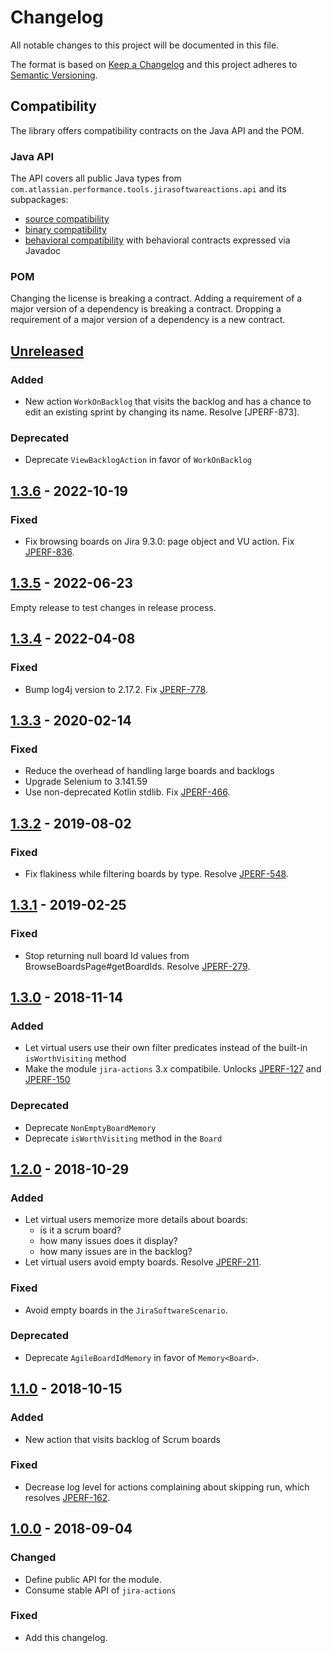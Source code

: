 # Changelog
All notable changes to this project will be documented in this file.

The format is based on [Keep a Changelog](http://keepachangelog.com/en/1.0.0/)
and this project adheres to [Semantic Versioning](http://semver.org/spec/v2.0.0.html).

## Compatibility
The library offers compatibility contracts on the Java API and the POM.

### Java API
The API covers all public Java types from `com.atlassian.performance.tools.jirasoftwareactions.api` and its subpackages:

  * [source compatibility]
  * [binary compatibility]
  * [behavioral compatibility] with behavioral contracts expressed via Javadoc

[source compatibility]: http://cr.openjdk.java.net/~darcy/OpenJdkDevGuide/OpenJdkDevelopersGuide.v0.777.html#source_compatibility
[binary compatibility]: http://cr.openjdk.java.net/~darcy/OpenJdkDevGuide/OpenJdkDevelopersGuide.v0.777.html#binary_compatibility
[behavioral compatibility]: http://cr.openjdk.java.net/~darcy/OpenJdkDevGuide/OpenJdkDevelopersGuide.v0.777.html#behavioral_compatibility

### POM
Changing the license is breaking a contract.
Adding a requirement of a major version of a dependency is breaking a contract.
Dropping a requirement of a major version of a dependency is a new contract.

## [Unreleased]
[Unreleased]: https://github.com/atlassian/jira-software-actions/compare/release-1.3.6...master

### Added
- New action `WorkOnBacklog` that visits the backlog and has a chance to edit an existing sprint by changing its name. Resolve [JPERF-873].

### Deprecated
- Deprecate `ViewBacklogAction` in favor of `WorkOnBacklog`
## [1.3.6] - 2022-10-19
[1.3.6]: https://github.com/atlassian/jira-software-actions/compare/release-1.3.5...release-1.3.6

### Fixed
- Fix browsing boards on Jira 9.3.0: page object and VU action. Fix [JPERF-836].

[JPERF-836]: https://ecosystem.atlassian.net/browse/JPERF-836

## [1.3.5] - 2022-06-23
[1.3.5]: https://github.com/atlassian/jira-software-actions/compare/release-1.3.4...release-1.3.5

Empty release to test changes in release process.

## [1.3.4] - 2022-04-08
[1.3.4]: https://github.com/atlassian/jira-software-actions/compare/release-1.3.3...release-1.3.4

### Fixed
- Bump log4j version to 2.17.2. Fix [JPERF-778].

[JPERF-778]: https://ecosystem.atlassian.net/browse/JPERF-778

## [1.3.3] - 2020-02-14
[1.3.3]: https://github.com/atlassian/jira-software-actions/compare/release-1.3.2...release-1.3.3

### Fixed
- Reduce the overhead of handling large boards and backlogs
- Upgrade Selenium to 3.141.59
- Use non-deprecated Kotlin stdlib. Fix [JPERF-466].

[JPERF-466]: https://ecosystem.atlassian.net/browse/JPERF-466

## [1.3.2] - 2019-08-02
[1.3.2]: https://github.com/atlassian/jira-software-actions/compare/release-1.3.1...release-1.3.2

### Fixed 
- Fix flakiness while filtering boards by type. Resolve [JPERF-548].

[JPERF-548]: https://ecosystem.atlassian.net/browse/JPERF-548

## [1.3.1] - 2019-02-25
[1.3.1]: https://github.com/atlassian/jira-software-actions/compare/release-1.3.0...release-1.3.1

### Fixed 
- Stop returning null board Id values from BrowseBoardsPage#getBoardIds. Resolve [JPERF-279].

[JPERF-279]: https://ecosystem.atlassian.net/browse/JPERF-279

## [1.3.0] - 2018-11-14
[1.3.0]: https://github.com/atlassian/jira-software-actions/compare/release-1.2.0...release-1.3.0

### Added
- Let virtual users use their own filter predicates instead of the built-in `isWorthVisiting` method
- Make the module `jira-actions` 3.x compatibile. Unlocks [JPERF-127] and [JPERF-150]

[JPERF-127]: https://ecosystem.atlassian.net/browse/JPERF-127
[JPERF-150]: https://ecosystem.atlassian.net/browse/JPERF-150

### Deprecated
- Deprecate `NonEmptyBoardMemory` 
- Deprecate `isWorthVisiting` method in the `Board`

## [1.2.0] - 2018-10-29
[1.2.0]: https://github.com/atlassian/jira-software-actions/compare/release-1.1.0...release-1.2.0

### Added
- Let virtual users memorize more details about boards:
  - is it a scrum board?
  - how many issues does it display?
  - how many issues are in the backlog?
- Let virtual users avoid empty boards. Resolve [JPERF-211].

### Fixed
- Avoid empty boards in the `JiraSoftwareScenario`.

### Deprecated
- Deprecate `AgileBoardIdMemory` in favor of `Memory<Board>`.

[JPERF-211]: https://ecosystem.atlassian.net/browse/JPERF-211

## [1.1.0] - 2018-10-15
[1.1.0]: https://github.com/atlassian/jira-software-actions/compare/release-1.0.0...release-1.1.0

### Added
- New action that visits backlog of Scrum boards

### Fixed
- Decrease log level for actions complaining about skipping run, which resolves [JPERF-162].

[JPERF-162]: https://ecosystem.atlassian.net/browse/JPERF-162

## [1.0.0] - 2018-09-04
[1.0.0]: https://github.com/atlassian/jira-software-actions/compare/release-0.1.1...release-1.0.0

### Changed
- Define public API for the module.
- Consume stable API of `jira-actions`

### Fixed
- Add this changelog.
